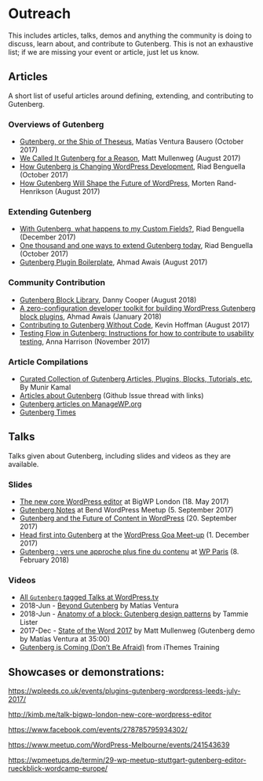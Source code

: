 # Outreach

This includes articles, talks, demos and anything the community is doing to discuss, learn about, and contribute to Gutenberg. This is not an exhaustive list; if we are missing your event or article, just let us know.

## Articles

A short list of useful articles around defining, extending, and contributing to Gutenberg.

### Overviews of Gutenberg

- [Gutenberg, or the Ship of Theseus](https://matiasventura.com/post/gutenberg-or-the-ship-of-theseus/), Matías Ventura Bausero (October 2017)
- [We Called It Gutenberg for a Reason](https://ma.tt/2017/08/we-called-it-gutenberg-for-a-reason/), Matt Mullenweg (August 2017)
- [How Gutenberg is Changing WordPress Development](https://riad.blog/2017/10/06/how-gutenberg-is-changing-wordpress-development/), Riad Benguella (October 2017)
- [How Gutenberg Will Shape the Future of WordPress](https://www.linkedin.com/pulse/gutenberg-morten-rand-hendriksen/), Morten Rand-Henrikson (August 2017)

### Extending Gutenberg

- [With Gutenberg, what happens to my Custom Fields?](https://riad.blog/2017/12/11/with-gutenberg-what-happens-to-my-custom-fields/), Riad Benguella (December 2017)
- [One thousand and one ways to extend Gutenberg today](https://riad.blog/2017/10/16/one-thousand-and-one-way-to-extend-gutenberg-today/), Riad Benguella (October 2017)
- [Gutenberg Plugin Boilerplate](https://github.com/ahmadawais/Gutenberg-Boilerplate/), Ahmad Awais (August 2017)

### Community Contribution

- [Gutenberg Block Library](https://editorblockswp.com/library), Danny Cooper (August 2018)
- [A zero-configuration developer toolkit for building WordPress Gutenberg block plugins](https://ahmadawais.com/create-guten-block-toolkit/), Ahmad Awais (January 2018)
- [Contributing to Gutenberg Without Code](https://wordimpress.com/a-pot-stirrer-amongst-chefs-contributing-to-gutenberg-without-code/), Kevin Hoffman (August 2017)
- [Testing Flow in Gutenberg: Instructions for how to contribute to usability testing](https://make.wordpress.org/test/2017/11/22/testing-flow-in-gutenberg/), Anna Harrison (November 2017)

### Article Compilations

- [Curated Collection of Gutenberg Articles, Plugins, Blocks, Tutorials, etc](http://gutenberghub.com/), By Munir Kamal
- [Articles about Gutenberg](https://github.com/WordPress/gutenberg/issues/1419) (Github Issue thread with links)
- [Gutenberg articles on ManageWP.org](https://managewp.org/search?q=gutenberg)
- [Gutenberg Times](https://gutenbergtimes.com/category/updates/)

## Talks

Talks given about Gutenberg, including slides and videos as they are available.

### Slides
- [The new core WordPress editor](http://kimb.me/talk-bigwp-london-new-core-wordpress-editor/) at BigWP London (18. May 2017)
- [Gutenberg Notes](http://haiku2.com/2017/09/bend-wordpress-meetup-gutenberg-notes/) at Bend WordPress Meetup (5. September 2017)
- [Gutenberg and the Future of Content in WordPress](https://www.slideshare.net/andrewmduthie/gutenberg-and-the-future-of-content-in-wordpress) (20. September 2017)
- [Head first into Gutenberg](https://speakerdeck.com/prtksxna/head-first-into-gutenberg) at the [WordPress Goa Meet-up](https://www.meetup.com/WordPressGoa/events/245275573/) (1. December 2017)
- [Gutenberg : vers une approche plus fine du contenu](https://imathi.eu/2018/02/16/gutenberg-vers-une-approche-plus-fine-du-contenu/) at [WP Paris](https://wpparis.fr/) (8. February 2018)

### Videos
- [All `Gutenberg` tagged Talks at WordPress.tv](https://wordpress.tv/tag/gutenberg/)
- 2018-Jun - [Beyond Gutenberg](https://wordpress.tv/2018/07/09/matias-ventura-beyond-gutenberg/) by Matías Ventura
- 2018-Jun - [Anatomy of a block: Gutenberg design patterns](https://wordpress.tv/2018/07/08/tammie-lister-anatomy-of-a-block-gutenberg-design-patterns/) by Tammie Lister
- 2017-Dec - [State of the Word 2017](https://wordpress.tv/2017/12/04/matt-mullenweg-state-of-the-word-2017/) by Matt Mullenweg (Gutenberg demo by Matías Ventura at 35:00)
- [Gutenberg is Coming (Don’t Be Afraid)](https://training.ithemes.com/webinar/gutenberg-is-coming-dont-be-afraid/) from iThemes Training

## Showcases or demonstrations:

https://wpleeds.co.uk/events/plugins-gutenberg-wordpress-leeds-july-2017/

http://kimb.me/talk-bigwp-london-new-core-wordpress-editor

https://www.facebook.com/events/278785795934302/

https://www.meetup.com/WordPress-Melbourne/events/241543639

https://wpmeetups.de/termin/29-wp-meetup-stuttgart-gutenberg-editor-rueckblick-wordcamp-europe/

